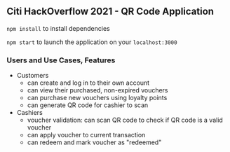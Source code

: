  ## Citi HackOverflow 2021 - QR Code Application
 
 `npm install` to install dependencies
 
 
 `npm start` to launch the application on your `localhost:3000`
 
 
 ### Users and Use Cases, Features
 - Customers
    - can create and log in to their own account
    - can view their purchased, non-expired vouchers
    - can purchase new vouchers using loyalty points
    - can generate QR code for cashier to scan
 - Cashiers
    - voucher validation: can scan QR code to check if QR code is a valid voucher
    - can apply voucher to current transaction
    - can redeem and mark voucher as "redeemed"
